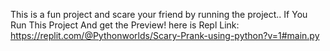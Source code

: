This is a fun project and scare your friend by running the project..
If You Run This Project And get the Preview! here is Repl Link:  https://replit.com/@Pythonworlds/Scary-Prank-using-python?v=1#main.py
